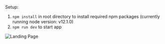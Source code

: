 Setup:
1. `npm install` in root directory to install required npm packages (currently running node version: v12.1.0)
2. `npm run dev` to start app

![Landing Page](https://user-images.githubusercontent.com/18160144/63646461-0fa8f280-c6c8-11e9-8476-32fbcc8e7388.gif)
